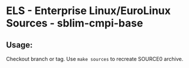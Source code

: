 # ELS - Enterprise Linux/EuroLinux Sources - sblim-cmpi-base
 
## Usage:
  Checkout branch or tag. Use `make sources` to recreate  SOURCE0 archive.
